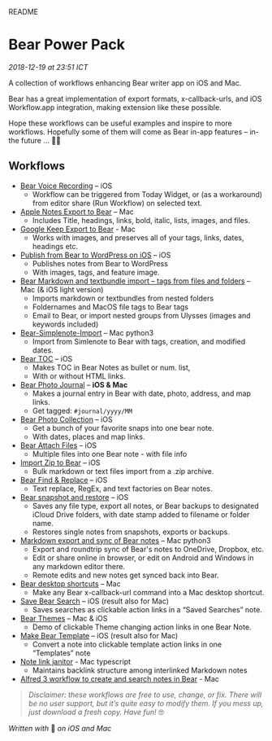 README
# Bear Power Pack
*2018-12-19 at 23:51 ICT*

A collection of workflows enhancing Bear writer app on iOS and Mac.

Bear has a great implementation of export formats, x-callback-urls, and iOS Workflow.app integration, making extension like these possible.

Hope these workflows can be useful examples and inspire to more workflows. Hopefully some of them will come as Bear in-app features – in-the future …
🦁🤓

## Workflows

* [Bear Voice Recording](https://workflow.is/workflows/3a86e71a51a349dab32ccf4c8bed4208) – iOS
	* Workflow can be triggered from Today Widget, or (as a workaround) from editor share (Run Workflow) on selected text.
* [Apple Notes Export to Bear](https://github.com/sbusso/Bear-Power-Pack/blob/master/Apple%20Notes%20Export%20to%20Bear.md) – Mac
	* Includes Title, headings, links, bold, italic, lists, images, and files.
* [Google Keep Export to Bear](https://github.com/pelillian/Keep-to-Bear) - Mac
	* Works with images, and preserves all of your tags, links, dates, headings etc.
* [Publish from Bear to WordPress on iOS](https://github.com/sbusso/Bear-Power-Pack/blob/master/Publish%20from%20Bear%20to%20WordPress%20on%20iOS.md) – iOS
	* Publishes notes from Bear to WordPress
	* With images, tags, and feature image.
* [Bear Markdown and textbundle import – tags from files and folders](https://github.com/sbusso/Bear-Markdown-Export/blob/master/Bear%20Import.md) – Mac (& iOS light version)
	* Imports markdown or textbundles from nested folders
	* Foldernames and MacOS file tags to Bear tags
	* Email to Bear, or import nested groups from Ulysses (images and keywords included)
* [Bear-Simplenote-Import](https://github.com/sbusso/Bear-Simplenote-Import) – Mac python3
	* Import from Simlenote to Bear with tags, creation, and modified dates.
* [Bear TOC](https://github.com/sbusso/Bear-Power-Pack/blob/master/Bear%20TOC.md) – iOS
	* Makes TOC in Bear Notes as bullet or num. list,
	* With or without HTML links.
* [Bear Photo Journal](https://github.com/sbusso/Bear-Power-Pack/blob/master/Bear%20Photo%20Journal.md) – **iOS & Mac**
	* Makes a journal entry in Bear with date, photo, address, and map links.
	* Get tagged: `#journal/yyyy/MM`
* [Bear Photo Collection](https://github.com/sbusso/Bear-Power-Pack/blob/master/Bear%20Photo%20Collection.md) – iOS
	* Get a bunch of your favorite snaps into one bear note.
	* With dates, places and map links.
* [Bear Attach Files](https://github.com/sbusso/Bear-Power-Pack/blob/master/Bear%20Attach%20Files.md) – iOS
	* Multiple files into one Bear note - with file info
* [Import Zip to Bear](https://github.com/rovest/Bear-Power-Pack/blob/master/Import%20Zip%20to%20Bear.md) – iOS
	* Bulk markdown or text files import from a .zip archive.
* [Bear Find & Replace](https://github.com/sbusso/Bear-Power-Pack/blob/master/Bear%20Find%20%26%20Replace.md) – iOS
	* Text replace, RegEx, and text factories on Bear notes.
* [Bear snapshot and restore](https://github.com/sbusso/Bear-Power-Pack/blob/master/Bear%20snapshot%20and%20restore.md) – iOS
	* Saves any file type, export all notes, or Bear backups to designated iCloud Drive folders, with date stamp added to filename or folder name.
	* Restores single notes from snapshots, exports or backups.
* [Markdown export and sync of Bear notes](https://github.com/sbusso/Bear-Markdown-Export) – Mac python3
	* Export and roundtrip sync of Bear's notes to OneDrive, Dropbox, etc.
	* Edit or share online in browser, or edit on Android and Windows in any markdown editor there.
	* Remote edits and new notes get synced back into Bear.
* [Bear desktop shortcuts](https://github.com/sbusso/Bear-Power-Pack/blob/master/Bear%20desktop%20shortcuts.md) – Mac
	* Make any Bear x-callback-url command into a Mac desktop shortcut.
* [Save Bear Search](https://github.com/sbusso/Bear-Power-Pack/blob/master/Save%20Bear%20Search.md) – iOS (result also for Mac)
	* Saves searches as clickable action links in a “Saved Searches” note.
* [Bear Themes](https://github.com/sbusso/Bear-Power-Pack/blob/master/Bear%20Themes.md) – Mac & iOS
	* Demo of clickable Theme changing action links in one Bear Note.
* [Make Bear Template](https://github.com/sbusso/Bear-Power-Pack/blob/master/Make%20Bear%20Template.md) – iOS (result also for Mac)
	* Convert a note into clickable template action links in one “Templates” note
* [Note link janitor](https://github.com/andymatuschak/note-link-janitor) - Mac typescript
	* Maintains backlink structure among interlinked Markdown notes
* [Alfred 3 workflow to create and search notes in Bear](https://github.com/chrisbro/alfred-bear) - Mac

> *Disclaimer: these workflows are free to use, change, or fix.*
> *There will be no user support, but it’s quite easy to modify them.*
> *If you mess up, just download a fresh copy. Have fun!* 🤓

*Written with* 🐻 *on iOS and Mac*
